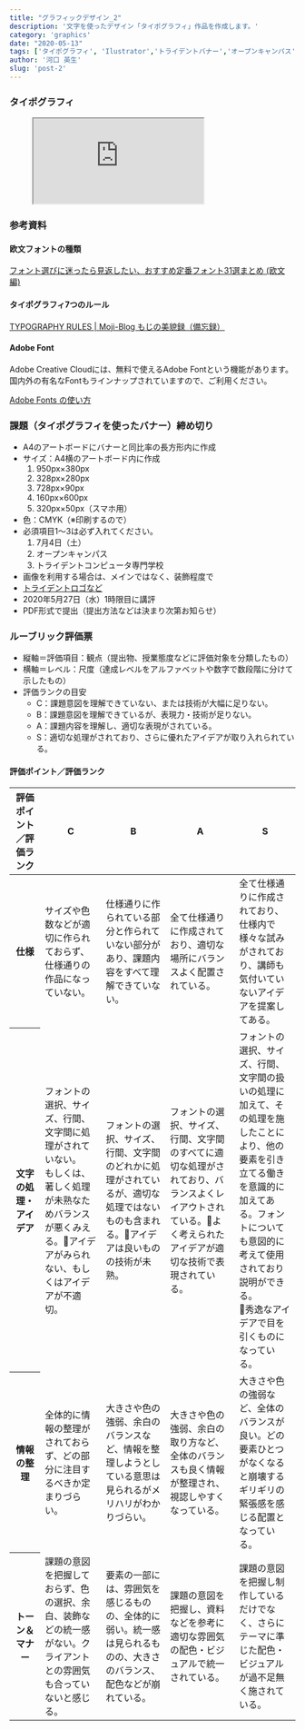 ```yaml
---
title: "グラフィックデザイン_2"
description: '文字を使ったデザイン「タイポグラフィ」作品を作成します。'
category: 'graphics'
date: "2020-05-13"
tags: ['タイポグラフィ', 'Ilustrator','トライデントバナー','オープンキャンパス']
author: '河口 英生'
slug: 'post-2'
---
```

<div class="post-section">
<h3 class="title is-5" >タイポグラフィ</h3>
<figure class="is-fullwidth slide">
  <iframe src="https://drive.google.com/file/d/1VKn0HoXEKIt7kE7TFZ9jzxOmZV0QIJMi/preview"></iframe>
</figure>

<div class="post-section">
<h3 class="title is-5">参考資料</h3>
<h4 class="title is-6">欧文フォントの種類</h4>

[フォント選びに迷ったら見返したい、おすすめ定番フォント31選まとめ (欧文編)](https://note.com/yoshigorou/n/nf722df5caa46)

<h4 class="title is-6">タイポグラフィ7つのルール</h4>

[TYPOGRAPHY RULES | Moji-Blog もじの美貌録（備忘録）](https://moji-blog.renfont.com/category/typography/typography-rules/)

<h4 class="title is-6">Adobe Font</h4>
Adobe Creative Cloudには、無料で使えるAdobe Fontという機能があります。国内外の有名なFontもラインナップされていますので、ご利用ください。

[Adobe Fonts の使い方](https://helpx.adobe.com/jp/creative-cloud/kb/cq06120134.html)
</div>


<div class="post-section">
<h3 class="title is-5" >課題（タイポグラフィを使ったバナー）締め切り</h3>

+ A4のアートボードにバナーと同比率の長方形内に作成
+ サイズ：A4横のアートボード内に作成
  1. 950px×380px
  2. 328px×280px
  3. 728px×90px
  4. 160px×600px
  5. 320px×50px（スマホ用）
+ 色：CMYK（※印刷するので）
+ 必須項目1〜3は必ず入れてください。
  1. 7月4日（土）
  2. オープンキャンパス
  3. トライデントコンピュータ専門学校
+ 画像を利用する場合は、メインではなく、装飾程度で
+ [トライデントロゴなど](https://drive.google.com/open?id=1H-S7XUUkxbXqIZkEMvX7QGvDplgR2smq)
+ 2020年5月27日（水）1時限目に講評
+ PDF形式で提出（提出方法などは決まり次第お知らせ）

</div>
<div class="post-section">
<h3 class="title is-5">ルーブリック評価票</h3>

+ 縦軸＝評価項目：観点（提出物、授業態度などに評価対象を分類したもの）
+ 横軸＝レベル：尺度（達成レベルをアルファベットや数字で数段階に分けて示したもの）
+ 評価ランクの目安
  + C：課題意図を理解できていない、または技術が大幅に足りない。
  + B：課題意図を理解できているが、表現力・技術が足りない。
  + A：課題内容を理解し、適切な表現がされている。
  + S：適切な処理がされており、さらに優れたアイデアが取り入れられている。

<h4 class="title is-6">評価ポイント／評価ランク</h4>
<table class="table is-bordered is-striped is-narrow is-fullwidth">
<thead class="table-top">
    <tr>
        <th>評価ポイント／評価ランク</th>
        <th>C</th>
        <th>B</th>
        <th>A</th>
        <th>S</th>
    </tr>
</thead>
<tbody>
    <tr>
        <th>仕様</th>
        <td>サイズや色数などが適切に作られておらず、仕様通りの作品になっていない。</td>
        <td>仕様通りに作られている部分と作られていない部分があり、課題内容をすべて理解できていない。</td>
        <td>全て仕様通りに作成されており、適切な場所にバランスよく配置されている。</td>
        <td>全て仕様通りに作成されており、仕様内で様々な試みがされており、講師も気付いていないアイデアを提案してある。</td>
    </tr>
    <tr>
        <th>文字の処理・アイデア</th>
        <td>フォントの選択、サイズ、行間、文字間に処理がされていない。<br>
        もしくは、著しく処理が未熟なためバランスが悪くみえる。アイデアがみられない、もしくはアイデアが不適切。</td>
        <td>フォントの選択、サイズ、行間、文字間のどれかに処理がされているが、適切な処理ではないものも含まれる。アイデアは良いものの技術が未熟。</td>
        <td>フォントの選択、サイズ、行間、文字間のすべてに適切な処理がされており、バランスよくレイアウトされている。よく考えられたアイデアが適切な技術で表現されている。</td>
        <td>フォントの選択、サイズ、行間、文字間の扱いの処理に加えて、その処理を施したことにより、他の要素を引き立てる働きを意識的に加えてある。フォントについても意図的に考えて使用されており説明ができる。<br>
        秀逸なアイデアで目を引くものになっている。</td>
    </tr>
    <tr>
        <th>情報の整理</th>
        <td>全体的に情報の整理がされておらず、どの部分に注目するべきか定まりづらい。</td>
        <td>大きさや色の強弱、余白のバランスなど、情報を整理しようとしている意思は見られるがメリハリがわかりづらい。</td>
        <td>大きさや色の強弱、余白の取り方など、全体のバランスも良く情報が整理され、視認しやすくなっている。</td>
        <td>大きさや色の強弱など、全体のバランスが良い。どの要素ひとつがなくなると崩壊するギリギリの緊張感を感じる配置となっている。</td>
    </tr>
    <tr>
        <th>トーン＆マナー</th>
        <td>課題の意図を把握しておらず、色の選択、余白、装飾などの統一感がない。クライアントとの雰囲気も合っていないと感じる。</td>
        <td>要素の一部には、雰囲気を感じるものの、全体的に弱い。統一感は見られるものの、大きさのバランス、配色などが崩れている。</td>
        <td>課題の意図を把握し、資料などを参考に適切な雰囲気の配色・ビジュアルで統一されている。</td>
        <td>課題の意図を把握し制作しているだけでなく、さらにテーマに準じた配色・ビジュアルが過不足無く施されている。</td>
    </tr>
</tbody>
</table>
</div>